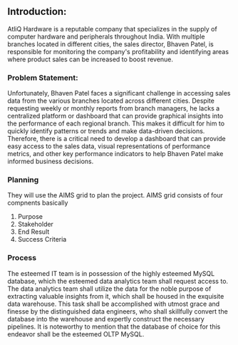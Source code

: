 ## Introduction:
AtliQ Hardware is a reputable company that specializes in the supply of computer hardware and peripherals throughout India. With multiple branches located in different cities, the sales director, Bhaven Patel, is responsible for monitoring the company's profitability and identifying areas where product sales can be increased to boost revenue.

### Problem Statement:
Unfortunately, Bhaven Patel faces a significant challenge in accessing sales data from the various branches located across different cities. Despite requesting weekly or monthly reports from branch managers, he lacks a centralized platform or dashboard that can provide graphical insights into the performance of each regional branch. This makes it difficult for him to quickly identify patterns or trends and make data-driven decisions. Therefore, there is a critical need to develop a dashboard that can provide easy access to the sales data, visual representations of performance metrics, and other key performance indicators to help Bhaven Patel make informed business decisions.

### Planning
They will use the AIMS grid to plan the project. AIMS grid consists of four compnents basically
1. Purpose
2. Stakeholder
3. End Result
4. Success Criteria

### Process
The esteemed IT team is in possession of the highly esteemed MySQL database, which the esteemed data analytics team shall request access to. The data analytics team shall utilize the data for the noble purpose of extracting valuable insights from it, which shall be housed in the exquisite data warehouse. This task shall be accomplished with utmost grace and finesse by the distinguished data engineers, who shall skillfully convert the database into the warehouse and expertly construct the necessary pipelines. It is noteworthy to mention that the database of choice for this endeavor shall be the esteemed OLTP MySQL.